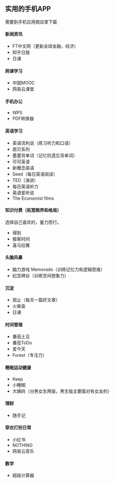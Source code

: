 ﻿## 实用的手机APP  
需要到手机应用商店里下载  
#### 新闻资讯  
- FT中文网（更新全球金融，经济）  
- 知乎日报  
- 日课  
#### 网课学习  
- 中国MOOC  
- 网易云课堂  
#### 手机办公  
- WPS  
- PDF转换器  
#### 英语学习  
- 英语流利说（练习听力和口语）  
- 扇贝系列  
- 墨墨背单词（记忆抗遗忘背单词）  
- 可可英语  
- 新概念英语  
- Seed（每日英语阅读）  
- TED（演讲）  
- 每日英语听力  
- 英语爱听说  
- The Economist films  
#### 知识付费（拓宽眼界和格局）  
选择自己喜欢的，量力而行。
- 得到  
- 极客时间  
- 喜马拉雅  
#### 头脑风暴  
- 脑力游戏 Memorado（训练记忆力和逻辑思维）  
- 纪念碑谷（训练空间想象力）  
#### 沉淀  
- 观止（每天一篇好文章）  
- 火柴盒  
- 日课  
#### 时间管理  
- 番茄土豆  
- 番茄ToDo  
- 爱今天  
- Forest（专注力）  
#### 睡眠运动健康  
- Keep  
- 小睡眠  
- 大姨妈（分男女生两版，男生版主要面对有女友的）  
#### 理财  
- 随手记  
#### 穿衣打扮日常  
- 小红书  
- NOTHING  
- 网易云音乐  
#### 数学  
- 超级计算器  
